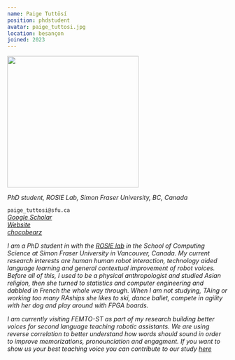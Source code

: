 ```yaml
---
name: Paige Tuttösí
position: phdstudent
avatar: paige_tuttosi.jpg
location: besançon
joined: 2023
---
```


<img width="300" src="{{site.baseurl}}/images/people/{{page.avatar}}" data-action="zoom">

_PhD student, ROSIE Lab, Simon Fraser University, BC, Canada_ 

<i class="fa fa-envelope-o"></i> `paige_tuttosi@sfu.ca` <br>
<i class="fa fa-bar-chart-o" /> [Google Scholar](https://scholar.google.com/citations?user=Q9joVUMAAAAJ&hl=en) <br>
<i class="fa fa-bar-chart-o" /> [Website](https://chocobearz.github.io/) <br>
<i class="fa fa-github" /> [chocobearz](https://github.com/chocobearz) <br>

I am a PhD student in with the [ROSIE lab](https://www.rosielab.ca/) in the School of Computing Science at Simon Fraser University in Vancouver, Canada. My current research interests are human human robot interaction, technology aided language learning and general contextual improvement of robot voices. Before all of this, I used to be a physical anthropologist and studied Asian religion, then she turned to statistics and computer engineering and dabbled in French the whole way through. When I am not studying, TAing or working too many RAships she likes to ski, dance ballet, compete in agility with her dog and play around with FPGA boards.

I am currently visiting FEMTO-ST as part of my research building better voices for second language teaching robotic assistants. We are using reverse correlation to better understand how words should sound in order to improve memorizations, pronounciation and engagment. If you want to show us your best teaching voice you can contribute to our study [here](https://nowwithfeeling.com/)